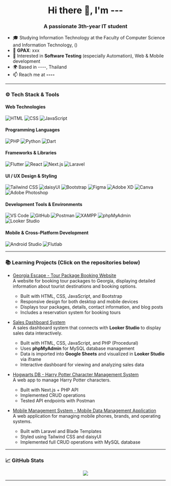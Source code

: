 <h1 align="center">Hi there 👋, I'm ---</h1>
<h3 align="center">A passionate 3th-year IT student</h3>

- 🎓 Studying Information Technology at the Faculty of Computer Science and Information Technology, ()
- 🏅 **GPAX**: xxx
- 🔬 Interested in **Software Testing** (especially Automation), Web & Mobile development  
- 🌍 Based in ----, Thailand  
- 📫 Reach me at **----**
---

### ⚙️ Tech Stack & Tools

#### Web Technologies
![HTML](https://img.shields.io/badge/HTML-E34F26?style=flat&logo=html5&logoColor=white)
![CSS](https://img.shields.io/badge/CSS-1572B6?style=flat&logo=css3)
![JavaScript](https://img.shields.io/badge/JavaScript-F7DF1E?style=flat&logo=javascript&logoColor=000)

#### Programming Languages
![PHP](https://img.shields.io/badge/PHP-777BB4?style=flat&logo=php)
![Python](https://img.shields.io/badge/Python-3776AB?style=flat&logo=python)
![Dart](https://img.shields.io/badge/Dart-0175C2?style=flat&logo=dart)

#### Frameworks & Libraries
![Flutter](https://img.shields.io/badge/Flutter-02569B?style=flat&logo=flutter)
![React](https://img.shields.io/badge/React-20232a?style=flat&logo=react)
![Next.js](https://img.shields.io/badge/Next.js-000000?style=flat&logo=nextdotjs&logoColor=white)
![Laravel](https://img.shields.io/badge/Laravel-FF2D20?style=flat&logo=laravel)

#### UI / UX Design & Styling
![Tailwind CSS](https://img.shields.io/badge/Tailwind_CSS-38B2AC?style=flat&logo=tailwind-css)
![daisyUI](https://img.shields.io/badge/daisyUI-4E46E5?style=flat&logo=tailwind-css)
![Bootstrap](https://img.shields.io/badge/Bootstrap-7952B3?style=flat&logo=bootstrap&logoColor=white)
![Figma](https://img.shields.io/badge/Figma-F24E1E?style=flat&logo=figma)
![Adobe XD](https://img.shields.io/badge/Adobe_XD-FF61F6?style=flat&logo=adobexd)
![Canva](https://img.shields.io/badge/Canva-00C4CC?style=flat&logo=canva)
![Adobe Photoshop](https://img.shields.io/badge/Adobe_Photoshop-31A8FF?style=flat&logo=adobe-photoshop&logoColor=white)

#### Development Tools & Environments
![VS Code](https://img.shields.io/badge/VS_Code-007ACC?style=flat&logo=visual-studio-code)
![GitHub](https://img.shields.io/badge/GitHub-181717?style=flat&logo=github)
![Postman](https://img.shields.io/badge/Postman-FF6C37?style=flat&logo=postman)
![XAMPP](https://img.shields.io/badge/XAMPP-FB7A24?style=flat&logo=xampp)
![phpMyAdmin](https://img.shields.io/badge/phpMyAdmin-6C78AF?style=flat)
![Looker Studio](https://img.shields.io/badge/Looker_Studio-4285F4?style=flat&logo=googleanalytics)

#### Mobile & Cross-Platform Development
![Android Studio](https://img.shields.io/badge/Android_Studio-3DDC84?style=flat&logo=android-studio)
![Flutlab](https://img.shields.io/badge/Flutlab-02569B?style=flat&logo=flutter)

---

### 📚 Learning Projects (Click on the repositories below)
- [Georgia Escape - Tour Package Booking Website](https://github.com/ctrlfaith/georgia-escape)  
  A website for booking tour packages to Georgia, displaying detailed information about tourist destinations and booking options.  
  - Built with HTML, CSS, JavaScript, and Bootstrap
  - Responsive design for both desktop and mobile devices
  - Displays tour packages, details, contact information, and blog posts
  - Includes a reservation system for booking tours
 
- [Sales Dashboard System](https://github.com/ctrlfaith/sales-dashboard-system)  
  A sales dashboard system that connects with **Looker Studio** to display sales data interactively.  
  - Built with HTML, CSS, JavaScript, and PHP (Procedural)
  - Uses **phpMyAdmin** for MySQL database management
  - Data is imported into **Google Sheets** and visualized in **Looker Studio** via iframe
  - Interactive dashboard for viewing and analyzing sales data

- [Hogwarts DB - Harry Potter Character Management System](https://github.com/ctrlfaith/hogwarts-db)  
  A web app to manage Harry Potter characters.  
  - Built with Next.js + PHP API
  - Implemented CRUD operations
  - Tested API endpoints with Postman
 
- [Mobile Management System - Mobile Data Management Application](https://github.com/ctrlfaith/mobile_management_system)  
  A web application for managing mobile phones, brands, and operating systems.  
  - Built with Laravel and Blade Templates
  - Styled using Tailwind CSS and daisyUI
  - Implemented full CRUD operations with MySQL database

---

### 📈 GitHub Stats

<p align="center">
  <img src="https://github-readme-stats.vercel.app/api?username=ctrlfaith&show_icons=true&theme=tokyonight" />
</p>

---
